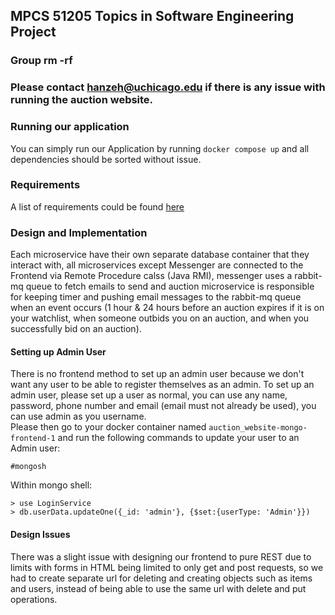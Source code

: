 ## MPCS 51205 Topics in Software Engineering Project
### Group rm -rf
### Please contact hanzeh@uchicago.edu if there is any issue with running the auction website.

### Running our application
You can simply run our Application by running `docker compose up` and all dependencies should be sorted without issue. 

### Requirements
A list of requirements could be found [here](https://www.classes.cs.uchicago.edu/archive/2022/fall/51205-1/AuctionSiteRequirements.html)

### Design and Implementation
Each microservice have their own separate database container that they interact with, all microservices except Messenger are connected to the Frontend via Remote Procedure calss (Java RMI), messenger uses a rabbit-mq queue to fetch emails to send and auction microservice is responsible for keeping timer and pushing email messages to the rabbit-mq queue when an event occurs (1 hour & 24 hours before an auction expires if it is on your watchlist, when someone outbids you on an auction, and when you successfully bid on an auction). 

#### Setting up Admin User
There is no frontend method to set up an admin user because we don't want any user to be able to register themselves as an admin. 
To set up an admin user, please set up a user as normal, you can use any name, password, phone number and email (email must not already be used), you can use admin as you username. <br>
Please then go to your docker container named `auction_website-mongo-frontend-1` and run the following commands to update your user to an Admin user:
```
#mongosh
```

Within mongo shell:
```
> use LoginService
> db.userData.updateOne({_id: 'admin'}, {$set:{userType: 'Admin'}})
```

#### Design Issues
There was a slight issue with designing our frontend to pure REST due to limits with forms in HTML being limited to only get and post requests, so we had to create separate url for deleting and creating objects such as items and users, instead of being able to use the same url with delete and put operations.
